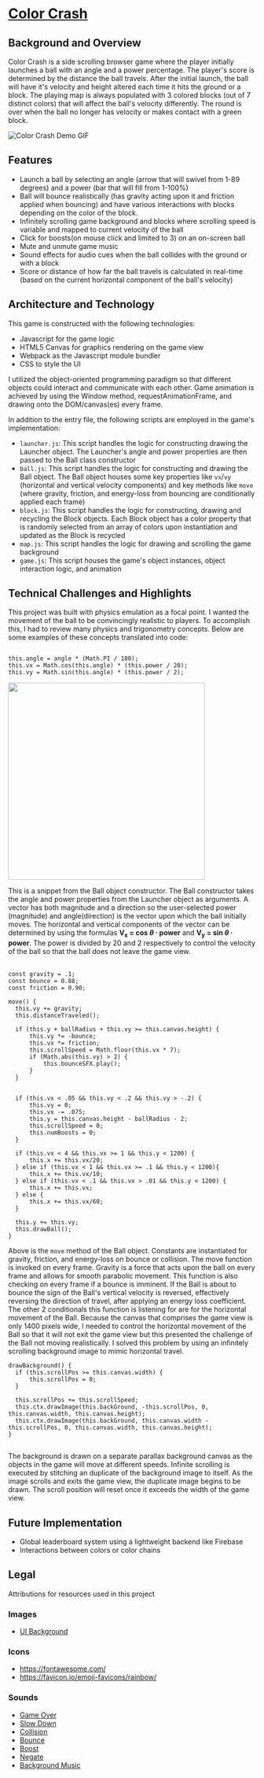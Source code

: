 # [Color Crash](https://ligokdoon.github.io/color-crash/)

## Background and Overview

Color Crash is a side scrolling browser game where the player initially launches a ball with an angle and a power percentage. The player's score is determined by the distance the ball travels. After the initial launch, the ball will have it's velocity and height altered each time it hits the ground or a block. The playing map is always populated with 3 colored blocks (out of 7 distinct colors) that will affect the ball's velocity differently. The round is over when the ball no longer has velocity or makes contact with a green block. 

![Color Crash Demo GIF](https://color-crash.s3.amazonaws.com/color_crash_gif.gif)

## Features

* Launch a ball by selecting an angle (arrow that will swivel from 1-89 degrees) and a power (bar that will fill from 1-100%)
* Ball will bounce realistically (has gravity acting upon it and friction applied when bouncing) and have various interactions with blocks depending on the color of the block.
* Infinitely scrolling game background and blocks where scrolling speed is variable and mapped to current velocity of the ball
* Click for boosts(on mouse click and limited to 3) on an on-screen ball
* Mute and unmute game music
* Sound effects for audio cues when the ball collides with the ground or with a block
* Score or distance of how far the ball travels is calculated in real-time (based on the current horizontal component of the ball's velocity)


## Architecture and Technology

This game is constructed with the following technologies:

* Javascript for the game logic
* HTML5 Canvas for graphics rendering on the game view
* Webpack as the Javascript module bundler
* CSS to style the UI

I utilized the object-oriented programming paradigm so that different objects could interact and communicate with each other. Game animation is achieved by using the Window method, requestAnimationFrame, and drawing onto the DOM/canvas(es) every frame. 

In addition to the entry file, the following scripts are employed in the game's implementation:

* `launcher.js`: This script handles the logic for constructing drawing the Launcher object. The Launcher's angle and power properties are then passed to the Ball class constructor
* `ball.js`: This script handles the logic for constructing and drawing the Ball object. The Ball object houses some key properties like `vx`/`vy` (horizontal and vertical velocity components) and key methods like `move` (where gravity, friction, and energy-loss from bouncing are conditionally applied each frame)
* `block.js`: This script handles the logic for constructing, drawing and recycling the Block objects. Each Block object has a color property that is randomly selected from an array of colors upon instantiation and updated as the Block is recycled
* `map.js`: This script handles the logic for drawing and scrolling the game background
* `game.js`: This script houses the game's object instances, object interaction logic, and animation


## Technical Challenges and Highlights

This project was built with physics emulation as a focal point. I wanted the movement of the ball to be convincingly realistic to players. To accomplish this, I had to review many physics and trigonometry concepts. Below are some examples of these concepts translated into code:
<br>
```

this.angle = angle * (Math.PI / 180); 
this.vx = Math.cos(this.angle) * (this.power / 20);
this.vy = Math.sin(this.angle) * (this.power / 2);

```
<img src="https://color-crash.s3.amazonaws.com/velocity_components_visualization.gif" height="400" />

This is a snippet from the Ball object constructor. The Ball constructor takes the angle and power properties from the Launcher object as arguments. A vector has both magnitude and a direction so the user-selected power (magnitude) and angle(direction) is the vector upon which the ball initially moves. The horizontal and vertical components of the vector can be determined by using the formulas **V<sub>x</sub> = cos *θ* &middot; power** and  **V<sub>y</sub> = sin *θ* &middot; power**. The power is divided by 20 and 2 respectively to control the velocity of the ball so that the ball does not leave the game view. 
<br>
<br>
```
const gravity = .1; 
const bounce = 0.88; 
const friction = 0.90; 
```

```
move() {
  this.vy += gravity;
  this.distanceTraveled();

  if (this.y + ballRadius + this.vy >= this.canvas.height) {
      this.vy *= -bounce;
      this.vx *= friction;
      this.scrollSpeed = Math.floor(this.vx * 7);
      if (Math.abs(this.vy) > 2) {
          this.bounceSFX.play();
      }
  }

  
  if (this.vx < .05 && this.vy < .2 && this.vy > -.2) {
      this.vy = 0;
      this.vx -= .075;
      this.y = this.canvas.height - ballRadius - 2;
      this.scrollSpeed = 0;
      this.numBoosts = 0;
  }

  if (this.vx < 4 && this.vx >= 1 && this.y < 1200) {
      this.x += this.vx/20; 
  } else if (this.vx < 1 && this.vx >= .1 && this.y < 1200){
      this.x += this.vx/10;
  } else if (this.vx < .1 && this.vx > .01 && this.y < 1200) {
      this.x += this.vx;
  } else {
      this.x += this.vx/60;
  }

  this.y += this.vy;
  this.drawBall();
}

```

Above is the `move` method of the Ball object. Constants are instantiated for gravity, friction, and energy-loss on bounce or collision. The move function is invoked on every frame. Gravity is a force that acts upon the ball on every frame and allows for smooth parabolic movement. This function is also checking on every frame if a bounce is imminent. If the Ball is about to bounce the sign of the Ball's vertical velocity is reversed, effectively reversing the direction of travel, after applying an energy loss coefficient. The other 2 conditionals this function is listening for are for the horizontal movement of the Ball. Because the canvas that comprises the game view is only 1400 pixels wide, I needed to control the horizontal movement of the Ball so that it will not exit the game view but this presented the challenge of the Ball not moving realistically. I solved this problem by using an infinitely scrolling background image to mimic horizontal travel.

```
drawBackground() {
  if (this.scrollPos >= this.canvas.width) {
      this.scrollPos = 0; 
  }

  this.scrollPos += this.scrollSpeed;
  this.ctx.drawImage(this.backGround, -this.scrollPos, 0, this.canvas.width, this.canvas.height);
  this.ctx.drawImage(this.backGround, this.canvas.width - this.scrollPos, 0, this.canvas.width, this.canvas.height);
}
    
 ```
 The background is drawn on a separate parallax background canvas as the objects in the game will move at different speeds. Infinite scrolling is executed by stitching an duplicate of the background image to itself. As the image scrolls and exits the game view, the duplicate image begins to be drawn. The scroll position will reset once it exceeds the width of the game view.
 
## Future Implementation

* Global leaderboard system using a lightweight backend like Firebase
* Interactions between colors or color chains

## Legal

Attributions for resources used in this project

### Images
* [UI Background](https://www.wallpapertip.com/wpic/oJiomw_light-colorful-background-hd/)

### Icons
* https://fontawesome.com/
* https://favicon.io/emoji-favicons/rainbow/

### Sounds
* [Game Over](https://freesound.org/people/josepharaoh99/sounds/368175/)
* [Slow Down](https://freesound.org/people/DarkoZL/sounds/101118/)
* [Collision](https://freesound.org/people/suntemple/sounds/241809)
* [Bounce](https://freesound.org/people/magnuswaker/sounds/540790/)
* [Boost](https://freesound.org/people/DigestContent/sounds/442755/)
* [Negate](https://freesound.org/people/Timbre/sounds/221683)
* [Background Music](https://www.youtube.com/watch?v=VdBzWa0CXdw)
